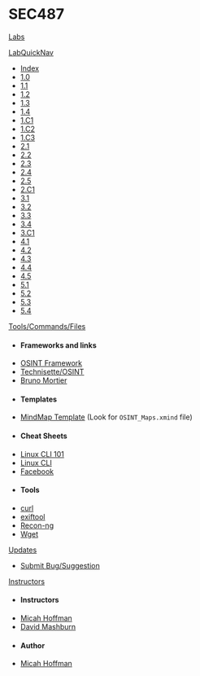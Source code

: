SEC487
======

[Labs](Labs/Labs.md)

[LabQuickNav]()

- [Index](/Labs/lab_index.md)
- [1.0](/Labs/487_1/0/sec487.1.0.md)
- [1.1](/Labs/487_1/1/sec487.1.1.md)
- [1.2](/Labs/487_1/2/sec487.1.2.md)
- [1.3](/Labs/487_1/3/sec487.1.3.md)
- [1.4](/Labs/487_1/4/sec487.1.4.md)
- [1.C1](/Labs/487_1/C1/sec487.1.C1.md)
- [1.C2](/Labs/487_1/C2/sec487.1.C2.md)
- [1.C3](/Labs/487_1/C3/sec487.1.C3.md)
- [2.1](/Labs/487_2/1/sec487.2.1.md)
- [2.2](/Labs/487_2/2/sec487.2.2.md)
- [2.3](/Labs/487_2/3/sec487.2.3.md)
- [2.4](/Labs/487_2/4/sec487.2.4.md)
- [2.5](/Labs/487_2/5/sec487.2.5.md)
- [2.C1](/Labs/487_2/C1/sec487.2.C1.md)
- [3.1](/Labs/487_3/1/sec487.3.1.md)
- [3.2](/Labs/487_3/2/sec487.3.2.md)
- [3.3](/Labs/487_3/3/sec487.3.3.md)
- [3.4](/Labs/487_3/4/sec487.3.4.md)
- [3.C1](/Labs/487_3/C1/sec487.3.C1.md)
- [4.1](/Labs/487_4/1/sec487.4.1.md)
- [4.2](/Labs/487_4/2/sec487.4.2.md)
- [4.3](/Labs/487_4/3/sec487.4.3.md)
- [4.4](/Labs/487_4/4/sec487.4.4.md)
- [4.5](/Labs/487_4/5/sec487.4.5.md)
- [5.1](/Labs/487_5/1/sec487.5.1.md)
- [5.2](/Labs/487_5/2/sec487.5.2.md)
- [5.3](/Labs/487_5/3/sec487.5.3.md)
- [5.4](/Labs/487_5/4/sec487.5.4.md)

[Tools/Commands/Files]()

- #### Frameworks and links
-   <a href="https://osintframework.com" target="_blank">OSINT Framework</a>
-   <a href="https://start.me/p/m6XQ08/osint" target="_blank">Technisette/OSINT</a>
-   <a href="https://osintframework.de" target="_blank">Bruno Mortier</a>
- #### Templates
-   [MindMap Template](https://github.com/webbreacher/osinttools/) (Look for `OSINT_Maps.xmind` file)
- #### Cheat Sheets
-	[Linux CLI 101](/Tools/LinuxCLI101.md)
-	[Linux CLI](/Tools/LinuxCLI.md)
-	[Facebook]()
- #### Tools
-   [curl](/Tools/curl.md)
-   [exiftool](/Tools/exiftool.md)
-   [Recon-ng](/Tools/Recon-ng.md)
-   [Wget](/Tools/Wget.md)

[Updates]()

- [Submit Bug/Suggestion](/Updates/Bugs.md)

[Instructors]()

- #### Instructors
-	[Micah Hoffman](/Instructors/MicahHoffman.md)
-	[David Mashburn](/Instructors/DavidMashburn.md)
- #### Author
-	[Micah Hoffman](/Instructors/MicahHoffman.md)
